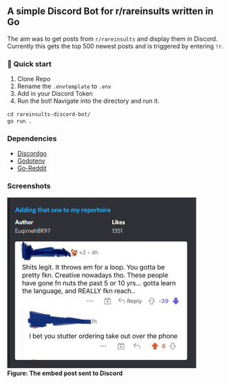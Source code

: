 ## A simple Discord Bot for r/rareinsults written in Go

The aim was to get posts from `r/rareinsults` and display them in Discord.
Currently this gets the top 500 newest posts and is triggered by entering `!r`.   

### 🚀 Quick start
1. Clone Repo
2. Rename the `.envtemplate` to `.env`
3. Add in your Discord Token
4. Run the bot!
Navigate into the directory and run it.
```
cd rareinsults-discord-bot/
go run .
```


### Dependencies 
- [Discordgo](github.com/bwmarrin/discordgo)
- [Godotenv](github.com/joho/godotenv)
- [Go-Reddit](github.com/vartanbeno/go-reddit/)

### Screenshots

![Discord Post Embed](img/img.png)
<br />
**Figure: The embed post sent to Discord**